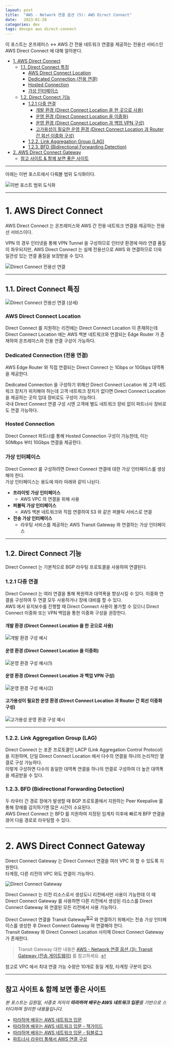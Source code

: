 ```yaml
---
layout: post
title:  "AWS - Network 연결 옵션 (5): AWS Direct Connect"
date:   2023-01-28
categories: dev
tags: devops aws direct-connect
---
```


이 포스트는 온프레미스 ↔ AWS 간 전용 네트워크 연결을 제공하는 전용선 서비스인 AWS Direct Connect 에 대해 알아본다.


<!-- TOC -->
* [1. AWS Direct Connect](#1-aws-direct-connect)
  * [1.1. Direct Connect 특징](#11-direct-connect-특징)
    * [AWS Direct Connect Location](#aws-direct-connect-location)
    * [Dedicated Connection (전용 연결)](#dedicated-connection-전용-연결)
    * [Hosted Connection](#hosted-connection)
    * [가상 인터페이스](#가상-인터페이스)
  * [1.2. Direct Connect 기능](#12-direct-connect-기능)
    * [1.2.1 다중 연결](#121-다중-연결)
      * [개발 환경 (Direct Connect Location 을 한 곳으로 사용)](#개발-환경-direct-connect-location-을-한-곳으로-사용)
      * [운영 환경 (Direct Connect Location 을 이중화)](#운영-환경-direct-connect-location-을-이중화)
      * [운영 환경 (Direct Connect Location 과 백업 VPN 구성)](#운영-환경-direct-connect-location-과-백업-vpn-구성)
      * [고가용성이 필요한 운영 환경 (Direct Connect Location 과 Router 간 회선 이중화 구성)](#고가용성이-필요한-운영-환경-direct-connect-location-과-router-간-회선-이중화-구성)
    * [1.2.2. Link Aggregation Group (LAG)](#122-link-aggregation-group-lag)
    * [1.2.3. BFD (Bidirectional Forwarding Detection)](#123-bfd-bidirectional-forwarding-detection)
* [2. AWS Direct Connect Gateway](#2-aws-direct-connect-gateway)
  * [참고 사이트 & 함께 보면 좋은 사이트](#참고-사이트--함께-보면-좋은-사이트)
<!-- TOC -->

---

아래는 이번 포스트에서 다뤄볼 범위 도식화이다.

![이번 포스트 범위 도식화](/assets/img/dev/2023/0128/direct_1.png)

---

# 1. AWS Direct Connect

AWS Direct Connect 는 온프레미스와 AWS 간 전용 네트워크 연결을 제공하는 전용선 서비스이다.

VPN 의 경우 인터넷을 통해 VPN Tunnel 을 구성하므로 인터넷 환경에 따라 연결 품질이 좌우되지만, AWS Direct Connect 는 실제 전용선으로
AWS 와 연결하므로 더욱 일관성 있는 연결 품질을 보장받을 수 있다.


![Direct Connect 전용선 연결](/assets/img/dev/2023/0128/direct_1.png)

---

## 1.1. Direct Connect 특징

![Direct Connect 전용선 연결 (상세)](/assets/img/dev/2023/0128/direct_2.png)

### AWS Direct Connect Location

Direct Connect 를 지원하는 리전에는 Direct Connect Location 이 존재하는데 Direct Connect Location 에는
AWS 백본 네트워크와 연결되는 Edge Router 가 존재하여 온프레미스와 전용 연결 구성이 가능하다.

### Dedicated Connection (전용 연결)

AWS Edge Router 와 직접 연결되는 Direct Connect 는 1Gbps or 10Gbps 대역폭을 제공한다.

Dedicated Connection 을 구성하기 위해선 Direct Connect Location 에 고객 네트워크 장치가 위치해야 하는데 고객 네트워크 장치가 없다면 
Direct Connect Location 을 제공하는 곳의 임대 장비로도 구성이 가능하다.  
국내 Direct Connect 연결 구성 시엔 고객에 별도 네트워크 장비 없이 파트너사 장비로도 연결 가능하다.

### Hosted Connection

Direct Connect 파트너를 통해 Hosted Connection 구성이 가능한데, 이는 50Mbps 부터 10Gbps 연결을 제공한다.

### 가상 인터페이스

Direct Connect 를 구성하려면 Direct Connect 연결에 대한 가상 인터페이스를 생성해야 한다.  
가상 인터페이스는 용도에 따라 아래와 같이 나뉜다.

- **프라이빗 가상 인터페이스**
  - AWS VPC 의 연결을 위해 사용
- **퍼블릭 가상 인터페이스**
  - AWS 백본 네트워크와 직접 연결하여 S3 와 같은 퍼블릭 서비스로 연결
- **전송 가상 인터페이스**
  - 라우팅 서비스를 제공하는 AWS Transit Gateway 와 연결하는 가상 인터페이스

---

## 1.2. Direct Connect 기능

Direct Connect 는 기본적으로 BGP 라우팅 프로토콜을 사용하여 연결된다.

### 1.2.1 다중 연결
Direct Connect 는 여러 연결을 통해 복원력과 대역폭을 향상시킬 수 있다.
이중화 연결을 구성하여 두 연결 모두 사용하거나 장애 대비를 할 수 있다.  
AWS 에서 유지보수를 진행할 때 Direct Connect 사용이 불가할 수 있으니 Direct Connect 이중화 또는 VPN 백업을 통한 이중화 구성을 권장한다.

#### 개발 환경 (Direct Connect Location 을 한 곳으로 사용)

![개발 환경 구성 예시](/assets/img/dev/2023/0128/direct_3.png)

#### 운영 환경 (Direct Connect Location 을 이중화)

![운영 환경 구성 예시(1)](/assets/img/dev/2023/0128/direct_4.png)

#### 운영 환경 (Direct Connect Location 과 백업 VPN 구성)

![운영 환경 구성 예시(2)](/assets/img/dev/2023/0128/direct_5.png)

#### 고가용성이 필요한 운영 환경 (Direct Connect Location 과 Router 간 회선 이중화 구성)

![고가용성 운영 환경 구성 예시](/assets/img/dev/2023/0128/direct_6.png)

---

### 1.2.2. Link Aggregation Group (LAG)

Direct Connect 는 포준 프로토콜인 LACP (Link Aggregation Control Protocol) 을 지원하며, 단일 Direct Connect Location 에서 
다수의 연결을 하나의 논리적인 열결로 구성 가능하다.  
이렇게 구성하면 다수의 동일한 대역폭 연결을 하나의 연결로 구성하여 더 높은 대역폭을 제공받을 수 있다.


### 1.2.3. BFD (Bidirectional Forwarding Detection)

두 라우터 간 경로 장애가 발생할 때 BGP 프로토콜에서 지원하는 Peer Keepalive 를 통해 장애를 감지하기엔 많은 시간이 소요된다.  
AWS Direct Connect 는 BFD 를 지원하여 지정된 임계치 이후에 빠르게 BFP 연결을 끊어 다음 경로로 라우팅할 수 있다.

---

# 2. AWS Direct Connect Gateway

Direct Connect Gateway 는 Direct Connect 연결을 여러 VPC 와 할 수 있도록 지원한다.  
타계정, 다른 리전의 VPC 와도 연결이 가능하다.

![Direct Connect Gateway](/assets/img/dev/2023/0128/direct_7.png)

Direct Connect 는 리전 리소스로서 생성도니 리전에서만 사용이 가능한데 이 때 Direct Connect Gateway 를 사용하면 다른 리전에서 생성된
리소스를 Direct Connect Gateway 와 연결된 모든 리전에서 사용 가능하다.

Direct Connect 연결을 Transit Gateway<sup id='transit'>[참고](#_transit)</sup> 와 연결하기 위해서는 전송 가상 인터페이스를 생성한 후
Direct Connect Gateway 와 연결해야 한다.  
Transit Gateway 와 Direct Connect Location 사이제 Direct Connect Gateway 가 존재한다.

> <span id='_transit'>Transit Gateway 대한 내용은 [AWS - Network 연결 옵션 (3): Transit Gateway (전송 게이트웨이)](https://assu10.github.io/dev/2022/12/11/network-3/)
> 를 참고하세요.</span> [↩](#transit)

참고로 VPC 에서 최대 연결 가능 수량은 10개로 동일 계정, 타계정 구분이 없다. 

---

## 참고 사이트 & 함께 보면 좋은 사이트

*본 포스트는 김원일, 서종호 저자의 **따라하며 배우는 AWS 네트워크 입문**를 기반으로 스터디하며 정리한 내용들입니다.*

* [따라하며 배우는 AWS 네트워크 입문](http://www.yes24.com/Product/Goods/93887402)
* [따라하며 배우는 AWS 네트워크 입문 - 책가이드](https://www.notion.so/ongja/AWS-1af579548fd84c268f8f3ee3f26b2ed4)
* [따라하며 배우는 AWS 네트워크 입문 - 팀블로그](https://gasidaseo.notion.site/gasidaseo/CloudNet-Blog-c9dfa44a27ff431dafdd2edacc8a1863)
* [파트너사 라우터 통해서 AWS 연결 구성](https://www.kinx.net/service/cloudhub/clouds/aws_direct_connect/)